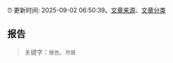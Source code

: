 :alarm_clock: 更新时间: 2025-09-02 06:50:39。[文章来源](/README.md)、[文章分类](/TAGS.md)

## 报告


> 关键字：`报告`、`月报`



